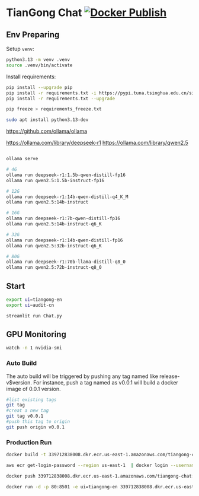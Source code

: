 
# TianGong Chat [![Docker Publish](https://github.com/linancn/TianGong-AI-Chat/actions/workflows/docker_publish.yml/badge.svg)](https://github.com/linancn/TianGong-AI-Chat/actions/workflows/docker_publish.yml)

## Env Preparing
Setup `venv`:

```bash
python3.13 -m venv .venv
source .venv/bin/activate
```

Install requirements:

```bash
pip install --upgrade pip
pip install -r requirements.txt -i https://pypi.tuna.tsinghua.edu.cn/simple
pip install -r requirements.txt --upgrade

pip freeze > requirements_freeze.txt
```

```bash
sudo apt install python3.13-dev
```

https://github.com/ollama/ollama

https://ollama.com/library/deepseek-r1
https://ollama.com/library/qwen2.5

```bash

ollama serve

# 4G
ollama run deepseek-r1:1.5b-qwen-distill-fp16
ollama run qwen2.5:1.5b-instruct-fp16

# 12G
ollama run deepseek-r1:14b-qwen-distill-q4_K_M
ollama run qwen2.5:14b-instruct

# 16G
ollama run deepseek-r1:7b-qwen-distill-fp16
ollama run qwen2.5:14b-instruct-q6_K

# 32G
ollama run deepseek-r1:14b-qwen-distill-fp16
ollama run qwen2.5:32b-instruct-q6_K

# 80G
ollama run deepseek-r1:70b-llama-distill-q8_0
ollama run qwen2.5:72b-instruct-q8_0
```

## Start

```bash
export ui=tiangong-en
export ui=audit-cn

streamlit run Chat.py
```

## GPU Monitoring

```bash
watch -n 1 nvidia-smi
```

### Auto Build

The auto build will be triggered by pushing any tag named like release-v$version. For instance, push a tag named as v0.0.1 will build a docker image of 0.0.1 version.

```bash
#list existing tags
git tag
#creat a new tag
git tag v0.0.1
#push this tag to origin
git push origin v0.0.1
```

### Production Run

```bash
docker build -t 339712838008.dkr.ecr.us-east-1.amazonaws.com/tiangong-chat:0.0.1 .

aws ecr get-login-password --region us-east-1  | docker login --username AWS --password-stdin 339712838008.dkr.ecr.us-east-1.amazonaws.com

docker push 339712838008.dkr.ecr.us-east-1.amazonaws.com/tiangong-chat:0.0.1

docker run -d -p 80:8501 -e ui=tiangong-en 339712838008.dkr.ecr.us-east-1.amazonaws.com/tiangong-chat:0.0.1
```

